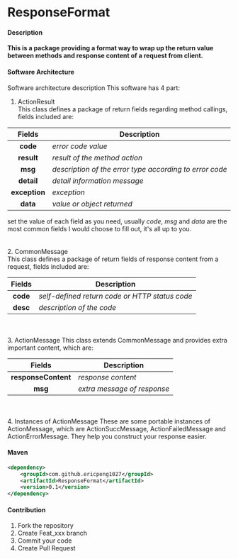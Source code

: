 # ResponseFormat

#### Description
**This is a package providing a format way to wrap up the return value between methods and response content of a request from client.**

#### Software Architecture
Software architecture description
This software has 4 part:
1. ActionResult  
This class defines a package of return fields regarding method callings, fields included are: 
 
Fields|Description
:--:|--
|**code**|*error code value*|
|**result**|*result of the method action*|
|**msg**|*description of the error type according to error code*|
|**detail**|*detail information message*           
|**exception**|*exception*|         
|**data**|*value or object returned*|
                           
set the value of each field as you need, usually *code*, *msg* and *data* are the most common fields I would choose to fill out, it's all up to you.
<br/>
<br/>  
2. CommonMessage  
This class defines a package of return fields of response content from a request, fields included are:  

Fields|Description
:--:|--
|**code**|*self-defined return code or HTTP status code*|
|**desc**|*description of the code*|
<br/>
<br/>  
3. ActionMessage    
This class extends CommonMessage and provides extra important content, which are:

Fields|Description
:--:|--
|**responseContent**|*response content*|
|**msg**|*extra message of response*|
<br/>
<br/>  
4. Instances of ActionMessage    
These are some portable instances of ActionMessage, which are ActionSuccMessage, ActionFailedMessage and ActionErrorMessage. They help you construct your response easier.

#### Maven

```xml
<dependency>
    <groupId>com.github.ericpeng1027</groupId>
    <artifactId>ResponseFormat</artifactId>
    <version>0.1</version>
</dependency>
```

#### Contribution

1. Fork the repository
2. Create Feat_xxx branch
3. Commit your code
4. Create Pull Request

